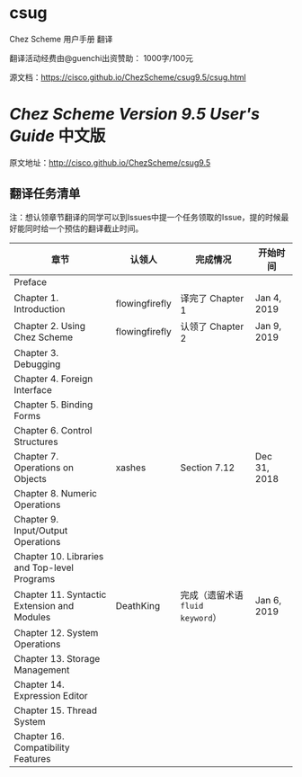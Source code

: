 # csug

Chez Scheme 用户手册 翻译

翻译活动经费由@guenchi出资赞助： 1000字/100元

源文档：https://cisco.github.io/ChezScheme/csug9.5/csug.html

# *Chez Scheme Version 9.5 User's Guide* 中文版

原文地址：http://cisco.github.io/ChezScheme/csug9.5

## 翻译任务清单

注：想认领章节翻译的同学可以到Issues中提一个任务领取的Issue，提的时候最好能同时给一个预估的翻译截止时间。

| 章节                                          | 认领人 | 完成情况 | 开始时间 |
| --------------------------------------------- | ----- | ------ | ------- |
| Preface                                       ||||
| Chapter 1. Introduction                       | flowingfirefly | 译完了 Chapter 1 | Jan 4, 2019 |
| Chapter 2. Using Chez Scheme                  | flowingfirefly | 认领了 Chapter 2 | Jan 9, 2019 |
| Chapter 3. Debugging                          ||||
| Chapter 4. Foreign Interface                  ||||
| Chapter 5. Binding Forms                      ||||
| Chapter 6. Control Structures                 ||||
| Chapter 7. Operations on Objects              | xashes | Section 7.12 | Dec 31, 2018 |
| Chapter 8. Numeric Operations                 ||||
| Chapter 9. Input/Output Operations            ||||
| Chapter 10. Libraries and Top-level Programs  ||||
| Chapter 11. Syntactic Extension and Modules   | DeathKing | 完成（遗留术语 `fluid keyword`） | Jan 6, 2019 |
| Chapter 12. System Operations                 ||||
| Chapter 13. Storage Management                ||||
| Chapter 14. Expression Editor                 ||||
| Chapter 15. Thread System                     ||||
| Chapter 16. Compatibility Features            ||||

<!--
## 目录

- Preface
- Chapter 1. Introduction
  - Section 1.1. Chez Scheme Syntax
  - Section 1.2. Notational Conventions
  - Section 1.3. Parameters
  - Section 1.4. More Information
- Chapter 2. Using Chez Scheme
  - Section 2.1. Interacting with Chez Scheme
  - Section 2.2. Expression Editor
  - Section 2.3. The Interaction Environment
  - Section 2.4. Using Libraries and Top-Level Programs
  - Section 2.5. Scheme Shell Scripts
  - Section 2.6. Optimization
  - Section 2.7. Customization
  - Section 2.8. Building and Distributing Applications
  - Section 2.9. Command-Line Options
- Chapter 3. Debugging
  - Section 3.1. Tracing
  - Section 3.2. The Interactive Debugger
  - Section 3.3. The Interactive Inspector
  - Section 3.4. The Object Inspector
  - Section 3.5. Locating objects
  - Section 3.6. Nested object size and composition
- Chapter 4. Foreign Interface
  - Section 4.1. Subprocess Communication
  - Section 4.2. Calling out of Scheme
  - Section 4.3. Calling into Scheme
  - Section 4.4. Continuations and Foreign Calls
  - Section 4.5. Foreign Data
  - Section 4.6. Providing Access to Foreign Procedures
  - Section 4.7. Using Other Foreign Languages
  - Section 4.8. C Library Routines
  - Section 4.9. Example: Socket Operations
- Chapter 5. Binding Forms
  - Section 5.1. Definitions
  - Section 5.2. Multiple-value Definitions
  - Section 5.3. Recursive Bindings
  - Section 5.4. Fluid Bindings
  - Section 5.5. Top-Level Bindings
- Chapter 6. Control Structures
  - Section 6.1. Conditionals
  - Section 6.2. Mapping and Folding
  - Section 6.3. Continuations
  - Section 6.4. Engines
- Chapter 7. Operations on Objects
  - Section 7.1. Missing R6RS Type Predicates
  - Section 7.2. Pairs and Lists
  - Section 7.3. Characters
  - Section 7.4. Strings
  - Section 7.5. Vectors
  - Section 7.6. Fixnum-Only Vectors
  - Section 7.7. Bytevectors
  - Section 7.8. Boxes
  - Section 7.9. Symbols
  - Section 7.10. Void
  - Section 7.11. Sorting
  - Section 7.12. Hashtables
  - Section 7.13. Record Types
  - Section 7.14. Record Equality and Hashing
  - Section 7.15. Legacy Record Types
  - Section 7.16. Procedures
- Chapter 8. Numeric Operations
  - Section 8.1. Numeric Type Predicates
  - Section 8.2. Fixnum Operations
  - Section 8.3. Flonum Operations
  - Section 8.4. Inexact Complex Operations
  - Section 8.5. Bitwise and Logical Operators
  - Section 8.6. Random Number Generation
  - Section 8.7. Miscellaneous Numeric Operations
- Chapter 9. Input/Output Operations
  - Section 9.1. Generic Ports
  - Section 9.2. File Options
  - Section 9.3. Transcoders
  - Section 9.4. Port Operations
  - Section 9.5. String Ports
  - Section 9.6. File Ports
  - Section 9.7. Custom Ports
  - Section 9.8. Input Operations
  - Section 9.9. Output Operations
  - Section 9.10. Input/Output Operations
  - Section 9.11. Non-Unicode Bytevector/String Conversions
  - Section 9.12. Pretty Printing
  - Section 9.13. Formatted Output
  - Section 9.14. Input/Output Control Operations
  - Section 9.15. Fasl Output
  - Section 9.16. File System Interface
  - Section 9.17. Generic Port Examples
- Chapter 10. Libraries and Top-level Programs
  - Section 10.1. Built-in Libraries
  - Section 10.2. Running Top-level Programs
  - Section 10.3. Library and Top-level Program Forms
  - Section 10.4. Standalone import and export forms
  - Section 10.5. Library Parameters
  - Section 10.6. Library Inspection
- Chapter 11. Syntactic Extension and Modules
  - Section 11.1. Fluid Keyword Bindings
  - Section 11.2. Syntax-Rules Transformers
  - Section 11.3. Syntax-Case Transformers
  - Section 11.4. Compile-time Values and Properties
  - Section 11.5. Modules
  - Section 11.6. Standalone import and export forms
  - Section 11.7. Built-in Modules
  - Section 11.8. Meta Definitions
  - Section 11.9. Conditional expansion
  - Section 11.10. Aliases
  - Section 11.11. Annotations
- Chapter 12. System Operations
  - Section 12.1. Exceptions
  - Section 12.2. Interrupts
  - Section 12.3. Environments
  - Section 12.4. Compilation, Evaluation, and Loading
  - Section 12.5. Source Directories and Files
  - Section 12.6. Compiler Controls
  - Section 12.7. Profiling
  - Section 12.8. Waiter Customization
  - Section 12.9. Transcript Files
  - Section 12.10. Times and Dates
  - Section 12.11. Timing and Statistics
  - Section 12.12. Cost Centers
  - Section 12.13. Parameters
  - Section 12.14. Virtual registers
  - Section 12.15. Environmental Queries and Settings
  - Section 12.16. Subset Modes
- Chapter 13. Storage Management
  - Section 13.1. Garbage Collection
  - Section 13.2. Weak Pairs, Ephemeron Pairs, and Guardians
  - Section 13.3. Locking Objects
- Chapter 14. Expression Editor
  - Section 14.1. Expression Editor Parameters
  - Section 14.2. Key Binding
  - Section 14.3. Editing Commands
  - Section 14.4. Creating New Editing Commands
- Chapter 15. Thread System
  - Section 15.1. Thread Creation
  - Section 15.2. Mutexes
  - Section 15.3. Conditions
  - Section 15.4. Locks
  - Section 15.5. Locked increment and decrement
  - Section 15.6. Thread Parameters
  - Section 15.7. Buffered I/O
  - Section 15.8. Example: Bounded Queues
- Chapter 16. Compatibility Features
  - Section 16.1. Hash Tables
  - Section 16.2. Extend-Syntax Macros
  - Section 16.3. Structures
  - Section 16.4. Compatibility File
- Bibliography
- Summary of Forms
- Index
-->
